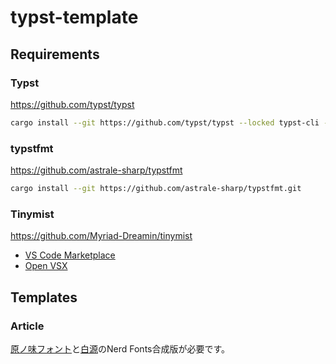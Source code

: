 # typst-template

## Requirements

### Typst

https://github.com/typst/typst

```sh
cargo install --git https://github.com/typst/typst --locked typst-cli --tag v0.11.0
```

### typstfmt

https://github.com/astrale-sharp/typstfmt

```sh
cargo install --git https://github.com/astrale-sharp/typstfmt.git
```

### Tinymist

https://github.com/Myriad-Dreamin/tinymist

- [VS Code Marketplace](https://marketplace.visualstudio.com/items?itemName=myriad-dreamin.tinymist)
- [Open VSX](https://open-vsx.org/extension/myriad-dreamin/tinymist)

## Templates

### Article

[原ノ味フォント](https://github.com/trueroad/HaranoAjiFonts)と[白源](https://github.com/yuru7/HackGen)のNerd Fonts合成版が必要です。
